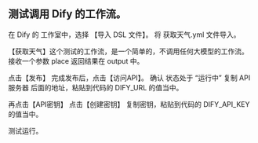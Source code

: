 

## 测试调用 Dify 的工作流。

在 Dify 的 工作室中，选择 【导入 DSL 文件】。
将 获取天气.yml 文件导入。

【获取天气】这个测试的工作流，是一个简单的，不调用任何大模型的工作流。
接收一个参数 place
返回结果在 output 中。

点击【发布】
完成发布后，点击【访问API】。
确认 状态处于 “运行中”
复制 API 服务器 后面的地址，粘贴到代码的 DIFY_URL 的值当中。

再点击【API密钥】
点击【创建密钥】
复制密钥，粘贴到代码的 DIFY_API_KEY 的值当中。

测试运行。



